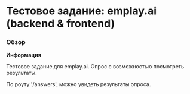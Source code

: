 # Тестовое задание: emplay.ai (backend & frontend)

### Обзор

**Информация**

Тестовое задание для emplay.ai.
Опрос с возможностью посмотреть результаты.

По роуту '/answers', можно увидеть результаты опроса.
